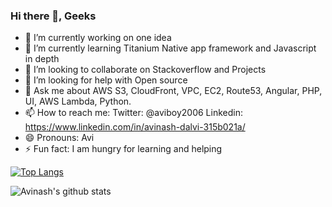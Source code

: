 ### Hi there 👋, Geeks 

- 🔭 I’m currently working on one idea 
- 🌱 I’m currently learning Titanium Native app framework and Javascript in depth
- 👯 I’m looking to collaborate on Stackoverflow and Projects
- 🤔 I’m looking for help with Open source
- 💬 Ask me about AWS S3, CloudFront, VPC, EC2, Route53, Angular, PHP, UI, AWS Lambda, Python.
- 📫 How to reach me: Twitter: @aviboy2006 Linkedin: https://www.linkedin.com/in/avinash-dalvi-315b021a/
- 😄 Pronouns: Avi
- ⚡ Fun fact: I am hungry for learning and helping

[![Top Langs](https://github-readme-stats.vercel.app/api/top-langs/?username=aviboy2006)](https://github.com/anuraghazra/github-readme-stats)

![Avinash's github stats](https://github-readme-stats.vercel.app/api?username=aviboy2006&show_icons=true)
